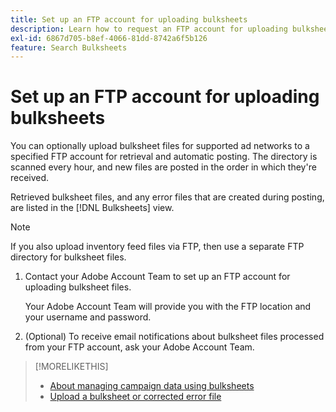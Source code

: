 ```yaml
---
title: Set up an FTP account for uploading bulksheets
description: Learn how to request an FTP account for uploading bulksheet files.
exl-id: 6867d705-b8ef-4066-81dd-8742a6f5b126
feature: Search Bulksheets
---
```

# Set up an FTP account for uploading bulksheets

You can optionally upload bulksheet files for supported ad networks to a specified FTP account for retrieval and automatic posting. The directory is scanned every hour, and new files are posted in the order in which they're received.

Retrieved bulksheet files, and any error files that are created during posting, are listed in the [!DNL Bulksheets] view.

>[!NOTE]
>
>If you also upload inventory feed files via FTP, then use a separate FTP directory for bulksheet files.

1. Contact your Adobe Account Team to set up an FTP account for uploading bulksheet files.

   Your Adobe Account Team will provide you with the FTP location and your username and password.

1. (Optional) To receive email notifications about bulksheet files processed from your FTP account, ask your Adobe Account Team.

>[!MORELIKETHIS]
>
>* [About managing campaign data using bulksheets](bulksheet-about.md)
>* [Upload a bulksheet or corrected error file](bulksheet-upload.md)
